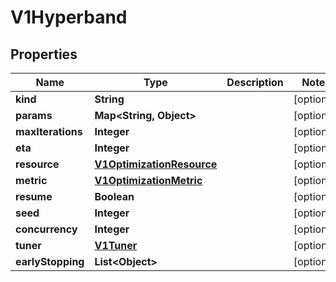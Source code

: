 

# V1Hyperband

## Properties

Name | Type | Description | Notes
------------ | ------------- | ------------- | -------------
**kind** | **String** |  |  [optional]
**params** | **Map&lt;String, Object&gt;** |  |  [optional]
**maxIterations** | **Integer** |  |  [optional]
**eta** | **Integer** |  |  [optional]
**resource** | [**V1OptimizationResource**](V1OptimizationResource.md) |  |  [optional]
**metric** | [**V1OptimizationMetric**](V1OptimizationMetric.md) |  |  [optional]
**resume** | **Boolean** |  |  [optional]
**seed** | **Integer** |  |  [optional]
**concurrency** | **Integer** |  |  [optional]
**tuner** | [**V1Tuner**](V1Tuner.md) |  |  [optional]
**earlyStopping** | **List&lt;Object&gt;** |  |  [optional]



